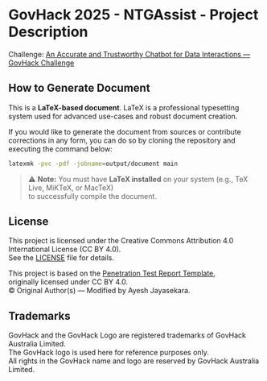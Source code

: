 # GovHack 2025 - NTGAssist - Project Description

Challenge: [An Accurate and Trustworthy Chatbot for Data Interactions — GovHack Challenge](https://hackerspace.govhack.org/challenges/an_accurate_and_trustworthy_chatbot_for_data_interactions)

## How to Generate Document

This is a **LaTeX-based document**. LaTeX is a professional typesetting system used for
advanced use-cases and robust document creation.

If you would like to generate the document from sources or contribute corrections in any form,
you can do so by cloning the repository and executing the command below:

```bash
latexmk -pvc -pdf -jobname=output/document main
```

> ⚠️ **Note:** You must have **LaTeX installed** on your system (e.g., TeX Live, MiKTeX, or MacTeX)  
> to successfully compile the document.


## License

This project is licensed under the Creative Commons Attribution 4.0 International License (CC BY 4.0).  
See the [LICENSE](./LICENSE) file for details.

This project is based on the [Penetration Test Report Template](https://www.overleaf.com/latex/templates/penetration-test-report-template/khgrjvgfsjqg),  
originally licensed under CC BY 4.0.  
© Original Author(s) — Modified by Ayesh Jayasekara.


## Trademarks

GovHack and the GovHack Logo are registered trademarks of GovHack Australia Limited.  
The GovHack logo is used here for reference purposes only.  
All rights in the GovHack name and logo are reserved by GovHack Australia Limited.
